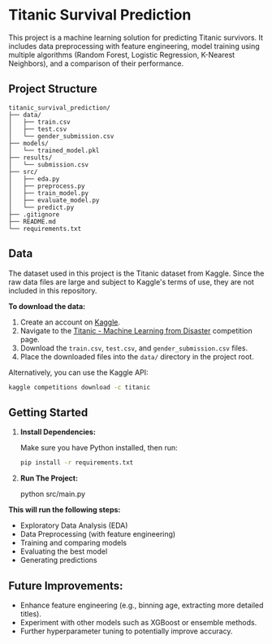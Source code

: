 # Titanic Survival Prediction

This project is a machine learning solution for predicting Titanic survivors. It includes data preprocessing with feature engineering, model training using multiple algorithms (Random Forest, Logistic Regression, K-Nearest Neighbors), and a comparison of their performance.

## Project Structure
```
titanic_survival_prediction/
├── data/
│   ├── train.csv
│   ├── test.csv
│   └── gender_submission.csv
├── models/
│   └── trained_model.pkl
├── results/
│   └── submission.csv
├── src/
│   ├── eda.py
│   ├── preprocess.py
│   ├── train_model.py
│   ├── evaluate_model.py
│   └── predict.py
├── .gitignore
├── README.md
└── requirements.txt
```
## Data

The dataset used in this project is the Titanic dataset from Kaggle. Since the raw data files are large and subject to Kaggle's terms of use, they are not included in this repository.

**To download the data:**
1. Create an account on [Kaggle](https://www.kaggle.com/).
2. Navigate to the [Titanic - Machine Learning from Disaster](https://www.kaggle.com/c/titanic) competition page.
3. Download the `train.csv`, `test.csv`, and `gender_submission.csv` files.
4. Place the downloaded files into the `data/` directory in the project root.

Alternatively, you can use the Kaggle API:
```bash
kaggle competitions download -c titanic
```


## Getting Started

1. **Install Dependencies:**

   Make sure you have Python installed, then run:
   ```bash
   pip install -r requirements.txt

2. **Run The Project:**
   
   python src/main.py

**This will run the following steps:**

 - Exploratory Data Analysis (EDA)
 - Data Preprocessing (with feature engineering)
 - Training and comparing models
 - Evaluating the best model
 - Generating predictions

## Future Improvements:
 - Enhance feature engineering (e.g., binning age, extracting more detailed titles).
 - Experiment with other models such as XGBoost or ensemble methods.
 - Further hyperparameter tuning to potentially improve accuracy. 